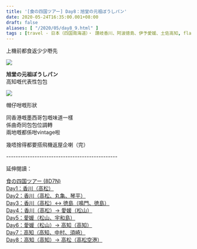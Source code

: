 ```yaml
---
title: '[食の四国ツアー] Day8：旭堂の元祖ぼうしパン'
date: 2020-05-24T16:35:00.001+08:00
draft: false
aliases: [ "/2020/05/day8_9.html" ]
tags : [travel - 日本（四国南海道）・ 讚岐香川、阿波徳島、伊予愛媛、土佐高知, flavor - 小食部]
---
```


上機前都食返少少嘢先  

![](/images/shikoku8k.jpg)

**旭堂の元祖ぼうしパン**  
高知嘅代表性包包  

![](/images/shikoku8k1.jpg)

帽仔咁嘅形狀

  

同香港嘅墨西哥包嘅味道一樣  
係曲奇同包包位調轉  
兩地嘅都係咁vintage啦  
  
  
幾唔捨得都要搭飛機返屋企喇（完）

  

\-----------------------------------------------  
  
延伸閱讀：

[食の四国ツアー (8D7N)](https://www.hidie.net/2020/05/8d7n.html)  
[Day1：香川（高松）](https://www.hidie.net/2017/08/day1.html)  
[Day2：香川（高松、丸亀、琴平）](https://www.hidie.net/2017/08/day2.html)  
[Day3：香川（高松）↔ 徳島（鳴門、徳島）](https://www.hidie.net/2017/08/day3.html)  
[Day4：香川（高松）→ 愛媛（松山）](https://www.hidie.net/2017/08/day4.html)  
[Day5：愛媛（松山、宇和島）](https://www.hidie.net/2017/08/day5.html)  
[Day6：愛媛（松山）→ 高知（高知）](https://www.hidie.net/2017/08/day6.html)  
[Day7：高知（高知、中村、須崎）](https://www.hidie.net/2017/08/day7.html)  
[Day8：高知（高知）→ 高松（高松空港）](https://www.hidie.net/2017/08/day8.html)